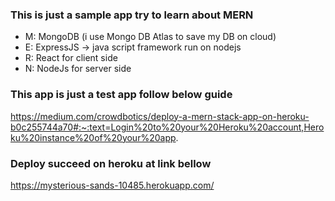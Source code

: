 ### This is just a sample app try to learn about MERN
- M: MongoDB (i use Mongo DB Atlas to save my DB on cloud)
- E: ExpressJS -> java script framework run on nodejs
- R: React for client side
- N: NodeJs for server side

### This app is just a test app follow below guide

https://medium.com/crowdbotics/deploy-a-mern-stack-app-on-heroku-b0c255744a70#:~:text=Login%20to%20your%20Heroku%20account,Heroku%20instance%20of%20your%20app.

### Deploy succeed on heroku at link bellow

https://mysterious-sands-10485.herokuapp.com/
